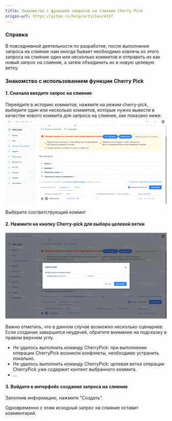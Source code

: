 ```yaml
---
title: Знакомство с функцией запросов на слияние Cherry Pick 
origin-url: https://gitee.ru/help/articles/4337
---
```



### **Справка**

В повседневной деятельности по разработке, после выполнения запроса на слияние нам иногда бывает необходимо извлечь из этого запроса на слияние один или несколько коммитов и отправить их как новый запрос на слияние, а затем объединить их в новую целевую ветку.

### **Знакомство с использованием функции Cherry Pick**

#### **1. Сначала введите запрос на слияние**

Перейдите в историю коммитов, нажмите на режим cherry-pick, выберите один или несколько коммитов, которые нужно вывести в качестве нового коммита для запроса на слияние, как показано ниже:
![Описание изображения](../../../../../assets/image168.png)

Выберите соответствующий коммит

#### **2. Нажмите на кнопку Cherry-pick для выбора целевой ветки**

![Описание изображения](../../../../../assets/image169.png)

Важно отметить, что в данном случае возможно несколько сценариев. Если создание завершится неудачей,  обратите внимание на подсказку в правом верхнем углу.

- Не удалось выполнить команду CherryPick: при выполнении операции CherryPick возникли конфликты, необходимо устранить локально.
- Не удалось выполнить команду CherryPick: целевая ветка операции CherryPick уже содержит контент выбранного коммита.
- ...

#### **3. Войдите в интерфейс создания запроса на слияние**

Заполнив информацию, нажмите "Создать".

Одновременно с этим исходный запрос на слияние оставит комментарий.